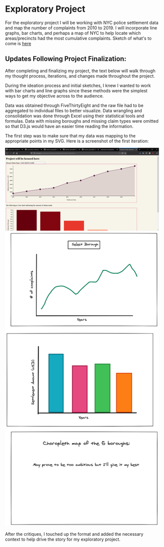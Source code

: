 # Exploratory Project
 
For the exploratory project I will be working with NYC police settlement data and map the number of complaints from 2010 to 2019. I will incorporate line graphs, bar charts, and perhaps a map of NYC to help locate which areas/precincts had the most cumulative complaints. Sketch of what's to come is [here](https://excalidraw.com/#room=94f1b7be35b41ceb2877,jUU-p_QIYB7y_jh_IqUyRA)

## Updates Following Project Finalization:
After completing and finalizing my project, the text below will walk through my thought process, iterations, and changes made throughout the project. 

During the ideation process and initial sketches, I knew I wanted to work with bar charts and line graphs since these methods were the simplest ways to get my objective across to the audience. 

Data was obtained through FiveThirtyEight and the raw file had to be aggregated to individual files to better visualize. Data wrangling and consolidation was done through Excel using their statistical tools and formulas. Data with missing boroughs and missing claim types were omitted so that D3.js would have an easier time reading the information. 

The first step was to make sure that my data was mapping to the appropriate points in my SVG. Here is a screenshot of the first iteration:

<img src='../lib/assets/proj1firstiteration.png' width='700px'>

<img src='../lib/assets/proj1firstiteration2.png' width='700px'>

After the critiques, I touched up the format and added the necessary context to help drive the story for my exploratory project. 

